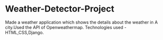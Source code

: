 # Weather-Detector-Project
Made a weather application which shows the details about the weather in A city.Used the API of Openweathermap.
Technologies used - HTML,CSS,Django.
    
